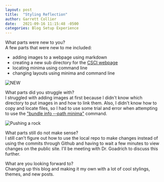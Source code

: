 ```yaml
---
layout: post
title:  "Styling Reflection"
author: Garrett Collier
date:   2021-09-16 11:15:48 -0500
categories: Blog Setup Experience
---
```

What parts were new to you? <br>
A few parts that were new to me included:
- adding images to a webpage using markdown
- creating a new sub directory for the [CSCI webpage](https://hendrix-cs.github.io/csci340/)
- locating minima using command line
- changing layouts using minima and command line

![NEW]({{site.baseurl}}/pictures/New.png)

What parts did you struggle with? <br>
I struggled with adding images at first because I didn't know which directory to put images in and how to link them. Also, I didn't know how to copy and locate files, so I had to use some trial and error when attempting to use the ["bundle info --path minima"](https://jekyllrb.com/docs/themes/) command.

![Pushing a rock]({{site.baseurl}}/pictures/rock_pushing.jpg)

What parts still do not make sense? <br>
I still can't figure out how to use the local repo to make changes instead of using the commits through Github and having to wait a few minutes to view changes on the public site. I'll be meeting with Dr. Goadrich to discuss this further.

What are you looking forward to? <br>
Changing up this blog and making it my own with a lot of cool stylings, themes, and new posts.
